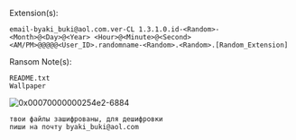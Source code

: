 Extension(s): 
```
email-byaki_buki@aol.com.ver-CL 1.3.1.0.id-<Random>-<Month>@<Day>@<Year> <Hour>@<Minute>@<Second> <AM/PM>@@@@@<User_ID>.randomname-<Random>.<Random>.[Random_Extension]
```
Ransom Note(s): 
```
README.txt
Wallpaper
```
![0x00070000000254e2-6884](https://github.com/user-attachments/assets/1f83b3ad-fa34-4cf5-990c-2039635a468d)
```
твои файлы зашифрованы, для дешифровки
пиши на почту byaki_buki@aol.com
```
